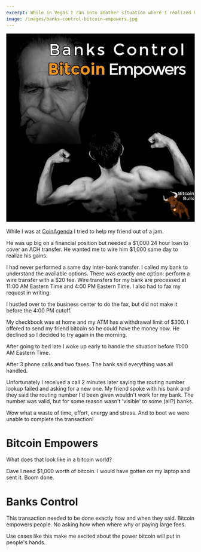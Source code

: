 ```yaml
---
excerpt: While in Vegas I ran into another situation where I realized how bitcoin empowers people while banks control people.
image: /images/banks-control-bitcoin-empowers.jpg 
---
```


![Bitcoin empowers, banks control.](/images/banks-control-bitcoin-empowers.jpg "Bitcoin empowers banks control.")

While I was at [CoinAgenda](/what-will-trigger-a-bitcoin-investment-surge.html) I tried to help my friend out of a jam. 

He was up big on a financial position but needed a $1,000 24 hour loan to cover an ACH transfer. He wanted me to wire him $1,000 same day to realize his gains.

I had never performed a same day inter-bank transfer. I called my bank to understand the available options. There was exactly one option: perform a wire transfer with a $20 fee. Wire transfers for my bank are processed at 11:00 AM Eastern Time and 4:00 PM Eastern Time. I also had to fax my request in writing.

I hustled over to the business center to do the fax, but did not make it before the 4:00 PM cutoff.

My checkbook was at home and my ATM has a withdrawal limit of $300. I offered to send my friend bitcoin so he could have the money now. He declined so I decided to try again in the morning.

After going to bed late I woke up early to handle the situation before 11:00 AM Eastern Time. 

After 3 phone calls and two faxes. The bank said everything was all handled. 

Unfortunately I received a call 2 minutes later saying the routing number lookup failed and asking for a new one. My friend spoke with his bank and they said the routing number I'd been given wouldn't work for my bank. The number was valid, but for some reason wasn't 'visible' to some (all?) banks.

Wow what a waste of time, effort, energy and stress. And to boot we were unable to complete the transaction!

# Bitcoin Empowers

What does that look like in a bitcoin world?

Dave I need $1,000 worth of bitcoin. I would have gotten on my laptop and sent it. Boom done.

# Banks Control

This transaction needed to be done exactly how and when they said. Bitcoin empowers people. No asking how when where why or paying large fees.

Use cases like this make me excited about the power bitcoin will put in people's hands.